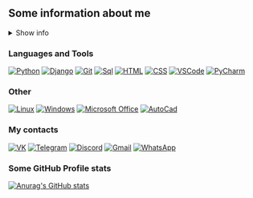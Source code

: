 
</br>
</br>

 ## Some information about me

<details><summary>Show info</summary>
    
- **<h4>Education:</h4>**

    - **2016-2020 (specialized secondary)** Peter the Great St. Petersburg Polytechnic University, **direction** - programming in computer systems, **specialty** - technician-programmer.
    - **2020-2025 (current)** SUAI, **direction** - informatics and computer engineering.

- **<h4>Personal qualities:</h4>**

    - Calmness
    - High responsibility
    - Attentiveness
    - Discipline
    - Analytical mind
    - Learning propensity


- **<h4>Hobbies:</h4>**

    - I like to go out with friends
    - Biking
    - Reading books


- **<h4>Languages:</h4>**

    - Russian(native)
    - English(b2)


- **<h4>Career Objective:</h4>**

    - Senior python developer


- **<h4>Working on projects:</h4>**

    - [Discord Bot(python)](https://github.com/reven-n1/DiscordBot)
  
</details>

### Languages and Tools

[![Python](https://img.shields.io/badge/-Python-black?style=for-the-badge&logo=python)](#)   [![Django](https://img.shields.io/badge/-Django-black?style=for-the-badge&logo=django&logoColor=yellow)](#)  [![Git](https://img.shields.io/badge/-Git-black?style=for-the-badge&logo=git&logoColor=red)](#)  [![Sql](https://img.shields.io/badge/-SQL-black?style=for-the-badge&logo=mysql&logoColor=yellow)](#) [![HTML](https://img.shields.io/badge/-HTML-black?style=for-the-badge&logo=html5)](#)    [![CSS](https://img.shields.io/badge/-CSS-black?style=for-the-badge&logo=css3)](#)   [![VSCode](https://img.shields.io/badge/-VSCode-black?style=for-the-badge&logo=visualstudiocode&logoColor=blue)](#) [![PyCharm](https://img.shields.io/badge/-PyCharm-black?style=for-the-badge&logo=pycharm)](#)

### Other

[![Linux](https://img.shields.io/badge/-Linux-black?style=for-the-badge&logo=linux)](#)  [![Windows](https://img.shields.io/badge/-Windows-black?style=for-the-badge&logo=windows)](#)    [![Microsoft Office](https://img.shields.io/badge/-MicrosoftOffice-black?style=for-the-badge&logo=microsoftoffice&logoColor=red)](#) [![AutoCad](https://img.shields.io/badge/-AutoCad-black?style=for-the-badge&logo=autodesk&logoColor=red)](#)

### My contacts

[![VK](https://img.shields.io/badge/-VK-black?style=for-the-badge&logo=vk)](https://vk.com/idreven_n1)   [![Telegram](https://img.shields.io/badge/-Telegram-black?style=for-the-badge&logo=telegram)](https://teleg.run/reven_n1) [![Discord](https://img.shields.io/badge/-Discord-black?style=for-the-badge&logo=discord)](https://discord.com/users/reven_n1#1645) <a href="mailto:roma.suslov.16@gmail.com">![Gmail](https://img.shields.io/badge/-Gmail-black?style=for-the-badge&logo=gmail)</a> [![WhatsApp](https://img.shields.io/badge/-whatsapp-black?style=for-the-badge&logo=whatsapp)](https://wa.me/79531617159)


### Some GitHub Profile stats

[![Anurag's GitHub stats](https://github-readme-stats.vercel.app/api?username=reven-n1&count_private=true&show_icons=true&border_radius=10&hide=prs,issues&theme=dracula)](https://github.com/anuraghazra/github-readme-stats)

